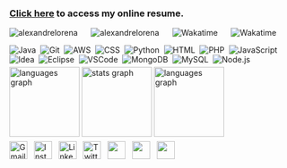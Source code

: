 

<!DOCTYPE html>
<html lang="pt-br">
<head>
    <meta charset="UTF-8">
    <meta name="viewport" content="width=device-width, initial-scale=1">
    <link rel="stylesheet" type="text/css" href="estilo.css">
</head>
<body>

### [Click here](https://alexandrelorena.github.io/index.html#home) to access my online resume.
<p>
  <a href="https://github.com/alexandrelorena?tab=repositories" style="text-decoration: none;">
    <img src="https://shields-io.translate.goog/badge/aws%20_%7C_%20css%203%20_%7C_%20git%20_%7C_%20html%205%20_%7C_%20java%20_%7C_%20python-developer-blue" alt="alexandrelorena">
  </a>&nbsp;&nbsp;&nbsp;&nbsp;
  <a href="https://github.com/alexandrelorena?tab=repositories" style="text-decoration: none;">
    <img src="https://img.shields.io/badge/alexandre-lorena-blue" alt="alexandrelorena">
  </a>&nbsp;&nbsp;&nbsp;&nbsp;
  <a href="https://wakatime.com/@53fb849d-9501-4f2c-90d1-a4aeaa90ef65" style="text-decoration: none;">
    <img src="https://wakatime.com/badge/user/53fb849d-9501-4f2c-90d1-a4aeaa90ef65.svg" alt="Wakatime">
  </a>&nbsp;&nbsp;&nbsp;&nbsp;
  <a href="https://wakatime.com/@53fb849d-9501-4f2c-90d1-a4aeaa90ef65" style="text-decoration: none;">
    <img src="https://shields-io.translate.goog/endpoint?url=https%3A%2F%2Fhits.dwyl.com%2Falexandrelorena%2Falexandrelorena.json&label=total%20views&color=blue" alt="Wakatime">
  </a>&nbsp;&nbsp;&nbsp;&nbsp;
</p>
<div>
  <a href="https://github.com/alexandrelorena/JavaEssencial" style="text-decoration: none;"><img src="https://skillicons.dev/icons?i=java" alt="Java"></a>&nbsp;
  <a href="https://github.com/alexandrelorena?tab=repositories" style="text-decoration: none;"><img src="https://skillicons.dev/icons?i=git" alt="Git"></a>&nbsp;
  <a href="https://github.com/alexandrelorena?tab=repositories" style="text-decoration: none;"><img src="https://skillicons.dev/icons?i=aws" alt="AWS"></a>&nbsp;
  <a href="https://github.com/alexandrelorena/alexandrelorena.github.io" style="text-decoration: none;"><img src="https://skillicons.dev/icons?i=css" alt="CSS"></a>&nbsp;
  <a href="https://github.com/alexandrelorena/Python" style="text-decoration: none;"><img src="https://skillicons.dev/icons?i=python" alt="Python"></a>&nbsp;
  <a href="https://github.com/alexandrelorena/alexandrelorena.github.io" style="text-decoration: none;"><img src="https://skillicons.dev/icons?i=html" alt="HTML"></a>&nbsp;
  <a href="https://github.com/alexandrelorena?tab=repositories" style="text-decoration: none;"><img src="https://skillicons.dev/icons?i=php" alt="PHP"></a>&nbsp;
  <a href="https://github.com/alexandrelorena?tab=repositories" style="text-decoration: none;"><img src="https://skillicons.dev/icons?i=javascript" alt="JavaScript"></a>&nbsp;&nbsp;&nbsp;&nbsp;&nbsp;
  <a href="https://github.com/alexandrelorena?tab=repositories" style="text-decoration: none;"><img src="https://skillicons.dev/icons?i=idea" alt="Idea"></a>&nbsp;
  <a href="https://github.com/alexandrelorena?tab=repositories" style="text-decoration: none;"><img src="https://skillicons.dev/icons?i=eclipse" alt="Eclipse"></a>&nbsp;
  <a href="https://github.com/alexandrelorena?tab=repositories" style="text-decoration: none;"><img src="https://skillicons.dev/icons?i=vscode" alt="VSCode"></a>&nbsp;
  <a href="https://github.com/alexandrelorena?tab=repositories" style="text-decoration: none;"><img src="https://skillicons.dev/icons?i=mongodb" alt="MongoDB"></a>&nbsp;
  <a href="https://github.com/alexandrelorena?tab=repositories" style="text-decoration: none;"><img src="https://skillicons.dev/icons?i=mysql" alt="MySQL"></a>&nbsp;
  <a href="https://github.com/alexandrelorena?tab=repositories" style="text-decoration: none;"><img src="https://skillicons.dev/icons?i=nodejs" alt="Node.js"></a>
</div>

<!-- 
<div>
  <a href="https://github-readme-stats.vercel.app/api/top-langs/?username=alexandrelorena&hide=TeX&layout=compact&theme=react&size_weight=0.5&count_weight=0.5" style="text-decoration: none;">
    <img height="134" src="https://github-readme-stats.vercel.app/api/top-langs/?username=alexandrelorena&hide=TeX&layout=compact&theme=react&size_weight=0.5&count_weight=0.5">
  </a>
  <a href="https://wakatime.com/alexandrelorena" style="text-decoration: none;">
    <img height="134" src="https://github-readme-stats.vercel.app/api/wakatime?username=@alexandrelorena&v=2&theme=react">
  </a>
  <a href="https://github-readme-stats.vercel.app/api?username=alexandrelorena&show_icons=true&theme=react" style="text-decoration: none;">
    <img height="134" src="https://github-readme-stats.vercel.app/api?username=alexandrelorena&show_icons=true&theme=react">
  </a>
</div>

  <a href="https://wakatime.com/alexandrelorena" style="text-decoration: none;">
    <img height="125" src="https://github-readme-stats.vercel.app/api/wakatime?username=@alexandrelorena&v=2&theme=react"></a>
  <a href="https://wakatime.com/alexandrelorena" style="text-decoration: none;">
    <img height="125" src="https://github-readme-stats.vercel.app/api/wakatime?username=@alexandrelorena&v=2&theme=react"></a>
  <a href="https://wakatime.com/alexandrelorena" style="text-decoration: none;">
    <img height="125" src="https://github-readme-stats.vercel.app/api/wakatime?username=@alexandrelorena&v=2&theme=react"></a>
-->
<img src="https://i.imgur.com/h1q7oo1.jpg" width="785" height="5">

<div align="justify">
  <img src="https://github-readme-stats.vercel.app/api/top-langs?username=alexandrelorena&locale=en&hide_title=false&layout=compact&card_width=320&langs_count=5&theme=react&hide_border=false&order=2" height="125" alt="languages graph" />
  <img src="https://github-readme-stats.vercel.app/api?username=alexandrelorena&hide_title=false&hide_rank=false&show_icons=true&include_all_commits=true&count_private=true&disable_animations=false&theme=react&locale=en&hide_border=false&order=1" height="125" alt="stats graph"/>
  <img src="https://github-readme-stats.vercel.app/api/wakatime?username=@alexandrelorena&v=2&theme=react" height="125" alt="languages graph"/>
</div>

<img src="https://i.imgur.com/h1q7oo1.jpg" width="785" height="5">

<div>
  <a href="mailto:alexandre.lorena@gmail.com" style="text-decoration: none;">
    <img src="https://cdn.simpleicons.org/gmail" alt="Gmail" width="32" height="32"></a>&nbsp;&nbsp;
  <a href="https://www.instagram.com/alexandre_lorena/" style="text-decoration: none;">
    <img src="https://cdn.simpleicons.org/instagram" alt="Instagram" width="32" height="32"></a>&nbsp;&nbsp;
  <a href="https://www.linkedin.com/in/alexandreluizlorena/" style="text-decoration: none;">
    <img src="https://cdn.simpleicons.org/linkedin" alt="LinkedIn" width="32" height="32"></a>&nbsp;&nbsp;
  <a href="https://twitter.com/alefaith" style="text-decoration: none;">
    <img src="https://cdn.simpleicons.org/twitter" alt="Twitter" width="32" height="32"></a>&nbsp;&nbsp;
  <a href="https://www.youtube.com/@alefaith2008/featured" style="text-decoration: none;">
    <img src="https://cdn.simpleicons.org/youtube" width="32" height="32"></a>&nbsp;&nbsp;
  <a href="https://steamcommunity.com/id/alexandrelorena/" style="text-decoration: none;">
    <img src="https://cdn.simpleicons.org/steam/gray" width="32" height="32"></a>&nbsp;&nbsp;
  <a href="https://discord.com/channels/alelorena" style="text-decoration: none;">
    <img src="https://cdn.simpleicons.org/discord" width="32" height="32"></a>
</div>

</body>
</html>
